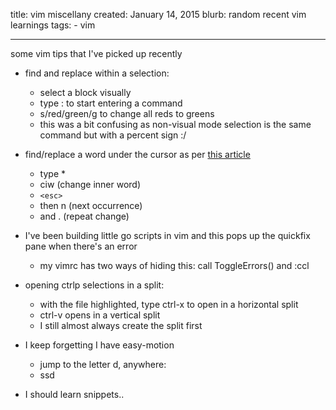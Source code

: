 title: vim miscellany
created: January 14, 2015
blurb: random recent vim learnings
tags:
    - vim

---

some vim tips that I've picked up recently

* find and replace within a selection:
  * select a block visually
  * type : to start entering a command
  * s/red/green/g to change all reds to greens
  * this was a bit confusing as non-visual mode selection is the same command but with a percent sign :/
 
* find/replace a word under the cursor
as per [this article](http://vim.wikia.com/wiki/Search_and_replace_the_word_under_the_cursor)
  * type *
  * ciw (change inner word)
  * `<esc>`
  * then n (next occurrence)
  * and . (repeat change)

* I've been building little go scripts in vim and this pops up the quickfix pane when there's an error
  * my vimrc has two ways of hiding this: call ToggleErrors() and :ccl

* opening ctrlp selections in a split:
  * with the file highlighted, type ctrl-x to open in a horizontal split
  * ctrl-v opens in a vertical split
  * I still almost always create the split first

* I keep forgetting I have easy-motion
  * jump to the letter d, anywhere:
  * <leader>ssd

* I should learn snippets..

